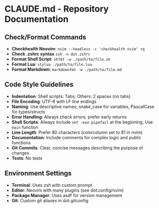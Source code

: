 # CLAUDE.md - Repository Documentation

## Check/Format Commands

- **Checkhealth Neovim**: `nvim --headless -c 'checkhealth nvim' +q`
- **Check .zshrc syntax** `zsh -n dot.zshrc`
- **Format Shell Script**: `shfmt -w ./path/to/file.sh`
- **Format Lua**: `stylua ./path/to/file.lua`
- **Format Markdown**: `markdownfmt -w ./path/to/file.md`

## Code Style Guidelines

- **Indentation**: Shell scripts: Tabs; Others: 2 spaces (no tabs)
- **File Encoding**: UTF-8 with LF line endings
- **Naming**: Use descriptive names; snake_case for variables, PascalCase for types/structs
- **Error Handling**: Always check errors; prefer early returns
- **Shell Scripts**: Always include `set -euo pipefail` at the beginning; Use `main` function
- **Line Length**: Prefer 80 characters (colorcolumn set to 81 in nvim)
- **Documentation**: Include comments for complex logic and public functions
- **Git Commits**: Clear, concise messages describing the purpose of changes
- **Tests**: No tests

## Environment Settings

- **Terminal**: Uses zsh with custom prompt
- **Editor**: Neovim with many plugins (see dot.config/nvim)
- **Package Manager**: Uses asdf for version management
- **Git**: Custom git aliases in dot.gitconfig

